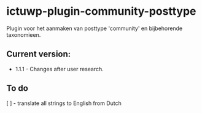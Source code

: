# ictuwp-plugin-community-posttype
Plugin voor het aanmaken van posttype 'community' en bijbehorende taxonomieen.



## Current version:
* 1.1.1 - Changes after user research.

## To do
[ ] - translate all strings to English from Dutch
